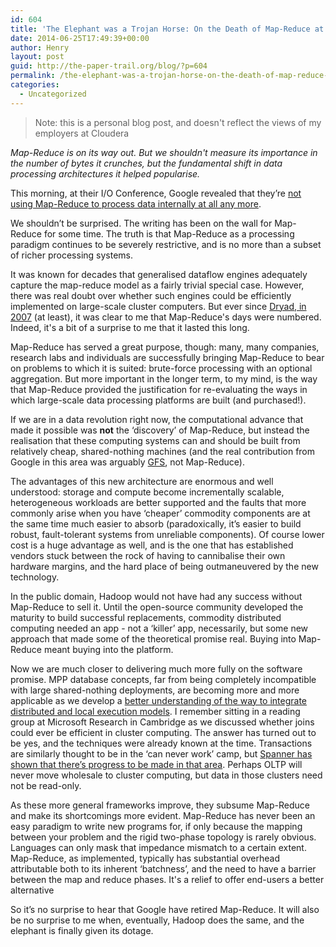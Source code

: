 ```yaml
---
id: 604
title: 'The Elephant was a Trojan Horse: On the Death of Map-Reduce at Google'
date: 2014-06-25T17:49:39+00:00
author: Henry
layout: post
guid: http://the-paper-trail.org/blog/?p=604
permalink: /the-elephant-was-a-trojan-horse-on-the-death-of-map-reduce-at-google/
categories:
  - Uncategorized
---
```

> Note: this is a personal blog post, and doesn't reflect the views of my employers at Cloudera

_Map-Reduce is on its way out. But we shouldn't measure its importance in the number of bytes it crunches, but the fundamental shift in data processing architectures it helped popularise._

This morning, at their I/O Conference, Google revealed that they’re [not using Map-Reduce to process data internally at all any more](http://www.datacenterknowledge.com/archives/2014/06/25/google-dumps-mapreduce-favor-new-hyper-scale-analytics-system/).

We shouldn’t be surprised. The writing has been on the wall for Map-Reduce for some time. The truth is that Map-Reduce as a processing paradigm continues to be severely restrictive, and is no more than a subset of richer processing systems.

<!--more-->

It was known for decades that generalised dataflow engines adequately capture the map-reduce model as a fairly trivial special case. However, there was real doubt over whether such engines could be efficiently implemented on large-scale cluster computers. But ever since [Dryad, in 2007](http://research.microsoft.com/en-us/projects/dryad/) (at least), it was clear to me that Map-Reduce's days were numbered. Indeed, it's a bit of a surprise to me that it lasted this long.

Map-Reduce has served a great purpose, though: many, many companies, research labs and individuals are successfully bringing Map-Reduce to bear on problems to which it is suited: brute-force processing with an optional aggregation. But more important in the longer term, to my mind, is the way that Map-Reduce provided the justification for re-evaluating the ways in which large-scale data processing platforms are built (and purchased!). 

If we are in a data revolution right now, the computational advance that made it possible was **not** the ‘discovery’ of Map-Reduce, but instead the realisation that these computing systems can and should be built from relatively cheap, shared-nothing machines (and the real contribution from Google in this area was arguably [GFS](http://static.googleusercontent.com/media/research.google.com/en/us/archive/gfs-sosp2003.pdf), not Map-Reduce). 

The advantages of this new architecture are enormous and well understood: storage and compute become incrementally scalable, heterogeneous workloads are better supported and the faults that more commonly arise when you have ‘cheaper’ commodity components are at the same time much easier to absorb (paradoxically, it’s easier to build robust, fault-tolerant systems from unreliable components). Of course lower cost is a huge advantage as well, and is the one that has established vendors stuck between the rock of having to cannibalise their own hardware margins, and the hard place of being outmaneuvered by the new technology.

In the public domain, Hadoop would not have had any success without Map-Reduce to sell it. Until the open-source community developed the maturity to build successful replacements, commodity distributed computing needed an app - not a ‘killer’ app, necessarily, but some new approach that made some of the theoretical promise real. Buying into Map-Reduce meant buying into the platform.

Now we are much closer to delivering much more fully on the software promise. MPP database concepts, far from being completely incompatible with large shared-nothing deployments, are becoming more and more applicable as we develop a [better understanding of the way to integrate distributed and local execution models](http://research.microsoft.com/en-us/um/people/jrzhou/pub/scope-vldbj.pdf). I remember sitting in a reading group at Microsoft Research in Cambridge as we discussed whether joins could ever be efficient in cluster computing. The answer has turned out to be yes, and the techniques were already known at the time. Transactions are similarly thought to be in the ‘can never work’ camp, but [Spanner has shown that there’s progress to be made in that area](http://research.google.com/archive/spanner.html). Perhaps OLTP will never move wholesale to cluster computing, but data in those clusters need not be read-only. 

As these more general frameworks improve, they subsume Map-Reduce and make its shortcomings more evident. Map-Reduce has never been an easy paradigm to write new programs for, if only because the mapping between your problem and the rigid two-phase topology is rarely obvious. Languages can only mask that impedance mismatch to a certain extent. Map-Reduce, as implemented, typically has substantial overhead attributable both to its inherent ‘batchness’, and the need to have a barrier between the map and reduce phases. It's a relief to offer end-users a better alternative

So it’s no surprise to hear that Google have retired Map-Reduce. It will also be no surprise to me when, eventually, Hadoop does the same, and the elephant is finally given its dotage.
